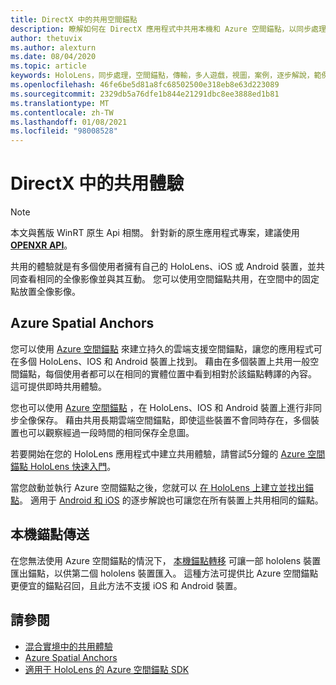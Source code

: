 ```yaml
---
title: DirectX 中的共用空間錨點
description: 瞭解如何在 DirectX 應用程式中共用本機和 Azure 空間錨點，以同步處理兩個 HoloLens 裝置。
author: thetuvix
ms.author: alexturn
ms.date: 08/04/2020
ms.topic: article
keywords: HoloLens，同步處理，空間錨點，傳輸，多人遊戲，視圖，案例，逐步解說，範例程式碼，Azure，Azure 空間錨點，ASA
ms.openlocfilehash: 46fe6be5d81a8fc68502500e318eb8e63d223089
ms.sourcegitcommit: 2329db5a76dfe1b844e21291dbc8ee3888ed1b81
ms.translationtype: MT
ms.contentlocale: zh-TW
ms.lasthandoff: 01/08/2021
ms.locfileid: "98008528"
---
```

# <a name="shared-experiences-in-directx"></a>DirectX 中的共用體驗

> [!NOTE]
> 本文與舊版 WinRT 原生 Api 相關。  針對新的原生應用程式專案，建議使用 **[OPENXR API](../native/openxr-getting-started.md)**。

共用的體驗就是有多個使用者擁有自己的 HoloLens、iOS 或 Android 裝置，並共同查看相同的全像影像並與其互動。 您可以使用空間錨點共用，在空間中的固定點放置全像影像。

## <a name="azure-spatial-anchors"></a>Azure Spatial Anchors

您可以使用 <a href="https://docs.microsoft.com/azure/spatial-anchors/overview" target="_blank">Azure 空間錨點</a> 來建立持久的雲端支援空間錨點，讓您的應用程式可在多個 HoloLens、IOS 和 Android 裝置上找到。  藉由在多個裝置上共用一般空間錨點，每個使用者都可以在相同的實體位置中看到相對於該錨點轉譯的內容。  這可提供即時共用體驗。

您也可以使用 <a href="https://docs.microsoft.com/azure/spatial-anchors/overview" target="_blank">Azure 空間錨點</a> ，在 HoloLens、IOS 和 Android 裝置上進行非同步全像保存。  藉由共用長期雲端空間錨點，即使這些裝置不會同時存在，多個裝置也可以觀察經過一段時間的相同保存全息圖。

若要開始在您的 HoloLens 應用程式中建立共用體驗，請嘗試5分鐘的 <a href="https://docs.microsoft.com/azure/spatial-anchors/quickstarts/get-started-hololens" target="_blank">Azure 空間錨點 HoloLens 快速入門</a>。

當您啟動並執行 Azure 空間錨點之後，您就可以 <a href="https://docs.microsoft.com/azure/spatial-anchors/concepts/create-locate-anchors-cpp-winrt" target="_blank">在 HoloLens 上建立並找出錨點</a>。  適用于 <a href="https://docs.microsoft.com/azure/spatial-anchors/create-locate-anchors-overview" target="_blank">Android 和 iOS</a> 的逐步解說也可讓您在所有裝置上共用相同的錨點。

## <a name="local-anchor-transfers"></a>本機錨點傳送

在您無法使用 Azure 空間錨點的情況下， [本機錨點轉移](../../out-of-scope/local-anchor-transfers-in-directx.md) 可讓一部 hololens 裝置匯出錨點，以供第二個 hololens 裝置匯入。  這種方法可提供比 Azure 空間錨點更便宜的錨點召回，且此方法不支援 iOS 和 Android 裝置。

## <a name="see-also"></a>請參閱

* [混合實境中的共用體驗](shared-experiences-in-mixed-reality.md)
* <a href="https://docs.microsoft.com/azure/spatial-anchors" target="_blank">Azure Spatial Anchors</a>
* <a href="https://docs.microsoft.com/cpp/api/spatial-anchors/winrt/" target="_blank">適用于 HoloLens 的 Azure 空間錨點 SDK</a>